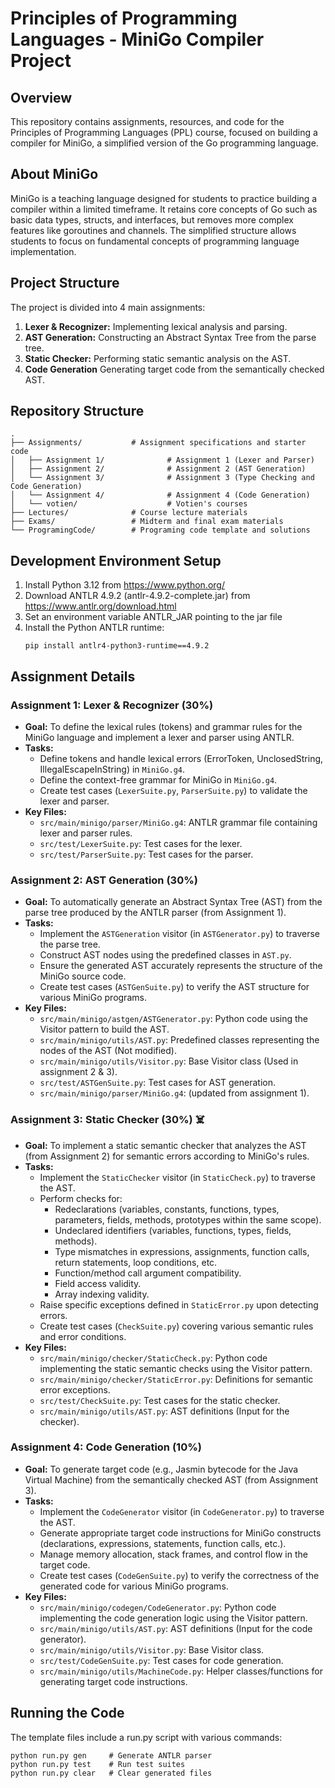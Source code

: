 # Principles of Programming Languages - MiniGo Compiler Project

## Overview
This repository contains assignments, resources, and code for the Principles of Programming Languages (PPL) course, focused on building a compiler for MiniGo, a simplified version of the Go programming language.

## About MiniGo
MiniGo is a teaching language designed for students to practice building a compiler within a limited timeframe. It retains core concepts of Go such as basic data types, structs, and interfaces, but removes more complex features like goroutines and channels. The simplified structure allows students to focus on fundamental concepts of programming language implementation.

## Project Structure
The project is divided into 4 main assignments:

1. **Lexer & Recognizer:** Implementing lexical analysis and parsing.
2. **AST Generation:** Constructing an Abstract Syntax Tree from the parse tree.
3. **Static Checker:** Performing static semantic analysis on the AST.
4. **Code Generation** Generating target code from the semantically checked AST.

## Repository Structure
```
.
├── Assignments/           # Assignment specifications and starter code
│   ├── Assignment 1/              # Assignment 1 (Lexer and Parser)
│   ├── Assignment 2/              # Assignment 2 (AST Generation)
│   └── Assignment 3/              # Assignment 3 (Type Checking and Code Generation)
│   └── Assignment 4/              # Assignment 4 (Code Generation)
│   └── votien/                    # Votien's courses
├── Lectures/              # Course lecture materials
├── Exams/                 # Midterm and final exam materials
└── ProgramingCode/        # Programing code template and solutions
```

## Development Environment Setup
1. Install Python 3.12 from https://www.python.org/
2. Download ANTLR 4.9.2 (antlr-4.9.2-complete.jar) from https://www.antlr.org/download.html
3. Set an environment variable ANTLR_JAR pointing to the jar file
4. Install the Python ANTLR runtime:
   ```
   pip install antlr4-python3-runtime==4.9.2
   ```

## Assignment Details

### Assignment 1: Lexer & Recognizer (30%)

* **Goal:** To define the lexical rules (tokens) and grammar rules for the MiniGo language and implement a lexer and parser using ANTLR.
* **Tasks:**
  * Define tokens and handle lexical errors (ErrorToken, UnclosedString, IllegalEscapeInString) in `MiniGo.g4`.
  * Define the context-free grammar for MiniGo in `MiniGo.g4`.
  * Create test cases (`LexerSuite.py`, `ParserSuite.py`) to validate the lexer and parser.
* **Key Files:**
  * `src/main/minigo/parser/MiniGo.g4`: ANTLR grammar file containing lexer and parser rules.
  * `src/test/LexerSuite.py`: Test cases for the lexer.
  * `src/test/ParserSuite.py`: Test cases for the parser.

### Assignment 2: AST Generation (30%)

* **Goal:** To automatically generate an Abstract Syntax Tree (AST) from the parse tree produced by the ANTLR parser (from Assignment 1).
* **Tasks:**
  * Implement the `ASTGeneration` visitor (in `ASTGenerator.py`) to traverse the parse tree.
  * Construct AST nodes using the predefined classes in `AST.py`.
  * Ensure the generated AST accurately represents the structure of the MiniGo source code.
  * Create test cases (`ASTGenSuite.py`) to verify the AST structure for various MiniGo programs.
* **Key Files:**
  * `src/main/minigo/astgen/ASTGenerator.py`: Python code using the Visitor pattern to build the AST.
  * `src/main/minigo/utils/AST.py`: Predefined classes representing the nodes of the AST (Not modified).
  * `src/main/minigo/utils/Visitor.py`: Base Visitor class (Used in assignment 2 & 3).
  * `src/test/ASTGenSuite.py`: Test cases for AST generation.
  * `src/main/minigo/parser/MiniGo.g4`: (updated from assignment 1).

### Assignment 3: Static Checker (30%) ☠️

* **Goal:** To implement a static semantic checker that analyzes the AST (from Assignment 2) for semantic errors according to MiniGo's rules.
* **Tasks:**
  * Implement the `StaticChecker` visitor (in `StaticCheck.py`) to traverse the AST.
  * Perform checks for:
    * Redeclarations (variables, constants, functions, types, parameters, fields, methods, prototypes within the same scope).
    * Undeclared identifiers (variables, functions, types, fields, methods).
    * Type mismatches in expressions, assignments, function calls, return statements, loop conditions, etc.
    * Function/method call argument compatibility.
    * Field access validity.
    * Array indexing validity.
  * Raise specific exceptions defined in `StaticError.py` upon detecting errors.
  * Create test cases (`CheckSuite.py`) covering various semantic rules and error conditions.
* **Key Files:**
  * `src/main/minigo/checker/StaticCheck.py`: Python code implementing the static semantic checks using the Visitor pattern.
  * `src/main/minigo/checker/StaticError.py`: Definitions for semantic error exceptions.
  * `src/test/CheckSuite.py`: Test cases for the static checker.
  * `src/main/minigo/utils/AST.py`: AST definitions (Input for the checker).

### Assignment 4: Code Generation (10%)

* **Goal:** To generate target code (e.g., Jasmin bytecode for the Java Virtual Machine) from the semantically checked AST (from Assignment 3).
* **Tasks:**
  * Implement the `CodeGenerator` visitor (in `CodeGenerator.py`) to traverse the AST.
  * Generate appropriate target code instructions for MiniGo constructs (declarations, expressions, statements, function calls, etc.).
  * Manage memory allocation, stack frames, and control flow in the target code.
  * Create test cases (`CodeGenSuite.py`) to verify the correctness of the generated code for various MiniGo programs.
* **Key Files:**
  * `src/main/minigo/codegen/CodeGenerator.py`: Python code implementing the code generation logic using the Visitor pattern.
  * `src/main/minigo/utils/AST.py`: AST definitions (Input for the code generator).
  * `src/main/minigo/utils/Visitor.py`: Base Visitor class.
  * `src/test/CodeGenSuite.py`: Test cases for code generation.
  * `src/main/minigo/utils/MachineCode.py`: Helper classes/functions for generating target code instructions.

## Running the Code
The template files include a run.py script with various commands:

```
python run.py gen     # Generate ANTLR parser
python run.py test    # Run test suites
python run.py clear   # Clear generated files
```

